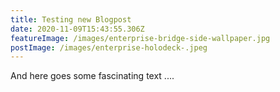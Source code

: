 ```yaml
---
title: Testing new Blogpost
date: 2020-11-09T15:43:55.306Z
featureImage: /images/enterprise-bridge-side-wallpaper.jpg
postImage: /images/enterprise-holodeck-.jpeg
---
```

And here goes some fascinating text ....
